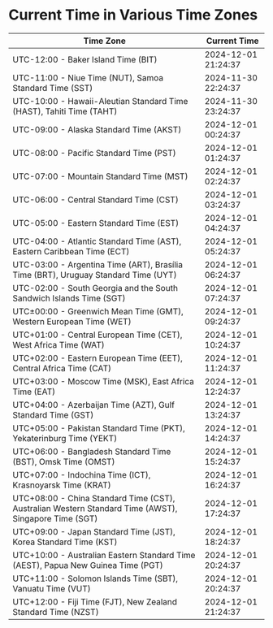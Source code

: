 # Current Time in Various Time Zones

| Time Zone | Current Time |
|-----------|--------------|
| UTC-12:00 - Baker Island Time (BIT) | 2024-12-01 21:24:37 |
| UTC-11:00 - Niue Time (NUT), Samoa Standard Time (SST) | 2024-11-30 22:24:37 |
| UTC-10:00 - Hawaii-Aleutian Standard Time (HAST), Tahiti Time (TAHT) | 2024-11-30 23:24:37 |
| UTC-09:00 - Alaska Standard Time (AKST) | 2024-12-01 00:24:37 |
| UTC-08:00 - Pacific Standard Time (PST) | 2024-12-01 01:24:37 |
| UTC-07:00 - Mountain Standard Time (MST) | 2024-12-01 02:24:37 |
| UTC-06:00 - Central Standard Time (CST) | 2024-12-01 03:24:37 |
| UTC-05:00 - Eastern Standard Time (EST) | 2024-12-01 04:24:37 |
| UTC-04:00 - Atlantic Standard Time (AST), Eastern Caribbean Time (ECT) | 2024-12-01 05:24:37 |
| UTC-03:00 - Argentina Time (ART), Brasília Time (BRT), Uruguay Standard Time (UYT) | 2024-12-01 06:24:37 |
| UTC-02:00 - South Georgia and the South Sandwich Islands Time (SGT) | 2024-12-01 07:24:37 |
| UTC±00:00 - Greenwich Mean Time (GMT), Western European Time (WET) | 2024-12-01 09:24:37 |
| UTC+01:00 - Central European Time (CET), West Africa Time (WAT) | 2024-12-01 10:24:37 |
| UTC+02:00 - Eastern European Time (EET), Central Africa Time (CAT) | 2024-12-01 11:24:37 |
| UTC+03:00 - Moscow Time (MSK), East Africa Time (EAT) | 2024-12-01 12:24:37 |
| UTC+04:00 - Azerbaijan Time (AZT), Gulf Standard Time (GST) | 2024-12-01 13:24:37 |
| UTC+05:00 - Pakistan Standard Time (PKT), Yekaterinburg Time (YEKT) | 2024-12-01 14:24:37 |
| UTC+06:00 - Bangladesh Standard Time (BST), Omsk Time (OMST) | 2024-12-01 15:24:37 |
| UTC+07:00 - Indochina Time (ICT), Krasnoyarsk Time (KRAT) | 2024-12-01 16:24:37 |
| UTC+08:00 - China Standard Time (CST), Australian Western Standard Time (AWST), Singapore Time (SGT) | 2024-12-01 17:24:37 |
| UTC+09:00 - Japan Standard Time (JST), Korea Standard Time (KST) | 2024-12-01 18:24:37 |
| UTC+10:00 - Australian Eastern Standard Time (AEST), Papua New Guinea Time (PGT) | 2024-12-01 20:24:37 |
| UTC+11:00 - Solomon Islands Time (SBT), Vanuatu Time (VUT) | 2024-12-01 20:24:37 |
| UTC+12:00 - Fiji Time (FJT), New Zealand Standard Time (NZST) | 2024-12-01 21:24:37 |
